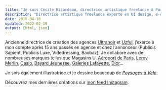 ```yaml
---
title: "Je suis Cécile Ricordeau, directrice artistique freelance à Paris. J’interviens sur l’ensemble de vos besoins en communication on et off line."
description: "Directrice artistique freelance experte en UI design, e-commerce et social médias, je vous accompagne de la stratégie à la conception et jusqu’à la production."
date: 2019-04-10
updated: 2022-02-19
output: [html, json]
---
```

Ancienne directrice de création des agences [Ultranoir](https://www.ultranoir.com) et [Uzful](https://www.uzful.fr), j’exerce à mon compte après 15 ans passés en agence et chez l’annonceur (Publicis Sapient, Publicis Luxe, Videdressing, Baobaz). Je collabore avec de nombreuses marques telles que Magasins U, [Aéroport de Paris](https://www.instagram.com/p/CVev6N2ocLs/?utm_source=ig_web_copy_link), [Leroy Merlin](https://www.behance.net/gallery/74693899/du-cot-de-chez-vous), [Casio](https://www.instagram.com/p/CHTVHKTI2Bf/?utm_source=ig_web_copy_link), [Bayard Jeunesse](https://www.behance.net/gallery/73864429/bayard-jeunesse), [Galeries Lafayette](https://www.behance.net/gallery/74355515/galeries-lafayette), [Dior](https://www.behance.net/gallery/73040331/dior-backstage)…

Je suis également illustratrice et je dessine beaucoup de [*Paysages à Vélo*](https://shop.cecillie.fr).

Découvrez mes dernières créations sur [mon feed Instagram](https://www.instagram.com/cecile.ricordeau/).
